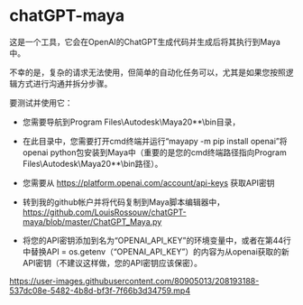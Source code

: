 # chatGPT-maya

这是一个工具，它会在OpenAI的ChatGPT生成代码并生成后将其执行到Maya中。

不幸的是，复杂的请求无法使用，但简单的自动化任务可以，尤其是如果您按照逻辑方式进行沟通并拆分步骤。

要测试并使用它：

- 您需要导航到Program Files\Autodesk\Maya20**\bin目录，

- 在此目录中，您需要打开cmd终端并运行“mayapy -m pip install openai”将openai python包安装到Maya中（重要的是您的cmd终端路径指向Program Files\Autodesk\Maya20**\bin路径）。

- 您需要从 https://platform.openai.com/account/api-keys 获取API密钥

- 转到我的github帐户并将代码复制到Maya脚本编辑器中，
  https://github.com/LouisRossouw/chatGPT-maya/blob/master/ChatGPT_Maya.py

- 将您的API密钥添加到名为“OPENAI_API_KEY”的环境变量中，或者在第44行中替换API = os.getenv（“OPENAI_API_KEY”）的内容为从openai获取的新API密钥（不建议这样做，您的API密钥应该保密）。

https://user-images.githubusercontent.com/80905013/208193188-537dc08e-5482-4b8d-bf3f-7f66b3d34759.mp4
